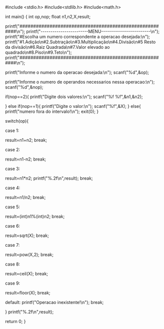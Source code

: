 #include <stdio.h>
#include<stdlib.h>
#include<math.h>

int main() {
  int op,nop;
  float n1,n2,X,result;

printf("#######################################################\n");
printf("------------------------MENU-------------------------\n");
printf("#Escolha um numero correspondente a operacao desejada:\n");
printf("#1.Adição\n#2.Subtração\n#3.Multiplicação\n#4.Divisão\n#5 Resto da divisão\n#6.Raiz Quadrada\n#7.Valor elevado ao quadrado\n#8.Piso\n#9.Teto\n");
printf("#######################################################\n");

printf("Informe o numero da operacao desejada:\n");
scanf("%d",&op);

printf("Informe o numero de operandos necessarios nessa operacao:\n");
scanf("%d",&nop);

if(nop==2){
printf("Digite dois valores:\n");
scanf("%f %f",&n1,&n2);

} else if(nop==1){
  printf("Digite o valor:\n");
scanf("%f",&X);
}
else{
  printf("numero fora do intervalo!\n");
  exit(0);
}

switch(op){

  case 1:

  result=n1+n2;
  break;

  case 2:

  result=n1-n2;
  break;

  case 3:

  result=n1*n2;
  printf("%.2f\n",result);
  break;

  case 4:

  result=n1/n2;
    break;

   case 5:

  result=(int)n1%(int)n2;
  break;

  case 6:

  result=sqrt(X);
  break;

  case 7:

  result=pow(X,2);
  break;

  case 8:
  
  result=ceil(X);
  break;

  case 9:

  result=floor(X);
  break;

  default:
  printf("Operacao inexistente!\n");
  break;

}
  printf("%.2f\n",result);

  return 0;
}
